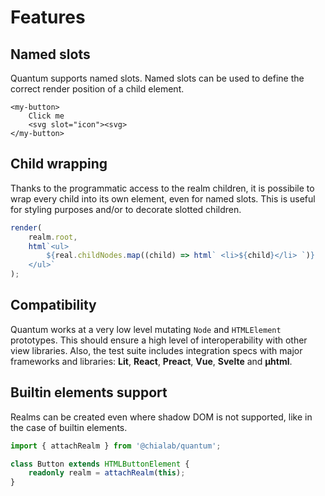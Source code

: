 # Features

## Named slots

Quantum supports named slots. Named slots can be used to define the correct render position of a child element.

```tsx
<my-button>
    Click me
    <svg slot="icon"><svg>
</my-button>
```

## Child wrapping

Thanks to the programmatic access to the realm children, it is possibile to wrap every child into its own element, even for named slots. This is useful for styling purposes and/or to decorate slotted children.

```ts
render(
    realm.root,
    html`<ul>
        ${real.childNodes.map((child) => html` <li>${child}</li> `)}
    </ul>`
);
```

## Compatibility

Quantum works at a very low level mutating `Node` and `HTMLElement` prototypes. This should ensure a high level of interoperability with other view libraries.
Also, the test suite includes integration specs with major frameworks and libraries: **Lit**, **React**, **Preact**, **Vue**, **Svelte** and **µhtml**.

## Builtin elements support

Realms can be created even where shadow DOM is not supported, like in the case of builtin elements.

```ts
import { attachRealm } from '@chialab/quantum';

class Button extends HTMLButtonElement {
    readonly realm = attachRealm(this);
}
```
